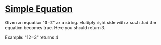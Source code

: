 # [Simple Equation](https://www.codewars.com/kata/simpleequation "https://www.codewars.com/kata/5832d5adb9a7fe60bc0000d5")

Given an equation "6=2" as a string. Multiply right side with x such that the equation becomes true. Here you should return 3.

Example: "12=3" returns 4